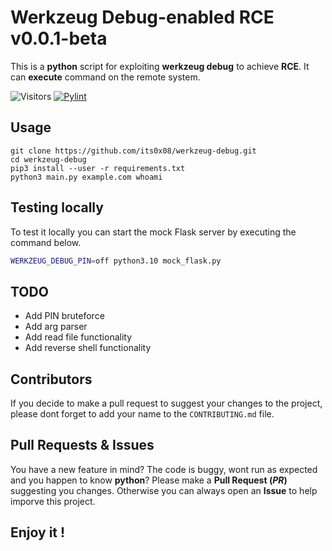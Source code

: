 # Werkzeug Debug-enabled RCE v0.0.1-beta
This is a __python__ script for exploiting __werkzeug debug__ to achieve __RCE__.
It can __execute__ command on the remote system.

![Visitors](https://api.visitorbadge.io/api/visitors?path=https%3A%2F%2Fgithub.com%2Fits0x08%2Fwerkzeug-debug&countColor=%232ccce4&style=flat-square)
[![Pylint](https://github.com/its0x08/werkzeug-debug/actions/workflows/pylint.yml/badge.svg)](https://github.com/its0x08/werkzeug-debug/actions/workflows/pylint.yml)
## Usage
```
git clone https://github.com/its0x08/werkzeug-debug.git
cd werkzeug-debug
pip3 install --user -r requirements.txt
python3 main.py example.com whoami
```

## Testing locally
To test it locally you can start the mock Flask server by executing the command below.
```bash
WERKZEUG_DEBUG_PIN=off python3.10 mock_flask.py
```
## TODO

* Add PIN bruteforce
* Add arg parser
* Add read file functionality
* Add reverse shell functionality

## Contributors

If you decide to make a pull request to suggest your changes to the project, please dont forget to add your name to the `CONTRIBUTING.md` file.

## Pull Requests & Issues
You have a new feature in mind?
The code is buggy, wont run as expected and you happen to know __python__?
Please make a __Pull Request (_PR_)__ suggesting you changes.
Otherwise you can always open an __Issue__ to help imporve this project.

## Enjoy it !
